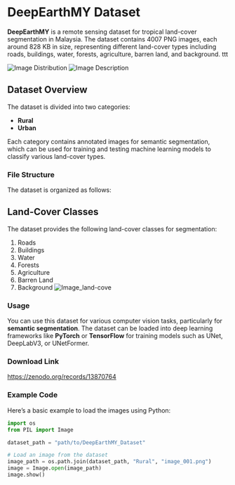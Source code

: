 # DeepEarthMY Dataset

**DeepEarthMY** is a remote sensing dataset for tropical land-cover segmentation in Malaysia. The dataset contains 4007 PNG images, each around 828 KB in size, representing different land-cover types including roads, buildings, water, forests, agriculture, barren land, and background. ttt

![Image Distribution](https://lh3.googleusercontent.com/d/1gU1RqJRdi6K4U2uqGwbjjOo8cYzq2yxb=w1000-h1000)
![Image Description](https://lh3.googleusercontent.com/d/1kSM7zfd5BAgEr_kr94dTN5BEWN0mh-rV=w1000-h1000)

## Dataset Overview

The dataset is divided into two categories:
- **Rural**
- **Urban**

Each category contains annotated images for semantic segmentation, which can be used for training and testing machine learning models to classify various land-cover types.

### File Structure

The dataset is organized as follows:

## Land-Cover Classes

The dataset provides the following land-cover classes for segmentation:
1. Roads
2. Buildings
3. Water
4. Forests
5. Agriculture
6. Barren Land
7. Background
![Image_land-cove](https://lh3.googleusercontent.com/d/14pNjZv0iNxqpREgK4NluwjA1rg25qTme=w1000-h1000)

### Usage

You can use this dataset for various computer vision tasks, particularly for **semantic segmentation**. The dataset can be loaded into deep learning frameworks like **PyTorch** or **TensorFlow** for training models such as UNet, DeepLabV3, or UNetFormer.

### Download Link
https://zenodo.org/records/13870764

### Example Code

Here’s a basic example to load the images using Python:

```python
import os
from PIL import Image

dataset_path = "path/to/DeepEarthMY_Dataset"

# Load an image from the dataset
image_path = os.path.join(dataset_path, "Rural", "image_001.png")
image = Image.open(image_path)
image.show()
